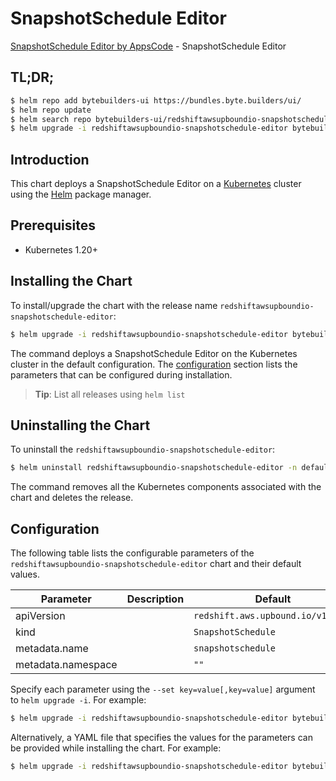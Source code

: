 # SnapshotSchedule Editor

[SnapshotSchedule Editor by AppsCode](https://byte.builders) - SnapshotSchedule Editor

## TL;DR;

```bash
$ helm repo add bytebuilders-ui https://bundles.byte.builders/ui/
$ helm repo update
$ helm search repo bytebuilders-ui/redshiftawsupboundio-snapshotschedule-editor --version=v0.4.18
$ helm upgrade -i redshiftawsupboundio-snapshotschedule-editor bytebuilders-ui/redshiftawsupboundio-snapshotschedule-editor -n default --create-namespace --version=v0.4.18
```

## Introduction

This chart deploys a SnapshotSchedule Editor on a [Kubernetes](http://kubernetes.io) cluster using the [Helm](https://helm.sh) package manager.

## Prerequisites

- Kubernetes 1.20+

## Installing the Chart

To install/upgrade the chart with the release name `redshiftawsupboundio-snapshotschedule-editor`:

```bash
$ helm upgrade -i redshiftawsupboundio-snapshotschedule-editor bytebuilders-ui/redshiftawsupboundio-snapshotschedule-editor -n default --create-namespace --version=v0.4.18
```

The command deploys a SnapshotSchedule Editor on the Kubernetes cluster in the default configuration. The [configuration](#configuration) section lists the parameters that can be configured during installation.

> **Tip**: List all releases using `helm list`

## Uninstalling the Chart

To uninstall the `redshiftawsupboundio-snapshotschedule-editor`:

```bash
$ helm uninstall redshiftawsupboundio-snapshotschedule-editor -n default
```

The command removes all the Kubernetes components associated with the chart and deletes the release.

## Configuration

The following table lists the configurable parameters of the `redshiftawsupboundio-snapshotschedule-editor` chart and their default values.

|     Parameter      | Description |                   Default                    |
|--------------------|-------------|----------------------------------------------|
| apiVersion         |             | <code>redshift.aws.upbound.io/v1beta1</code> |
| kind               |             | <code>SnapshotSchedule</code>                |
| metadata.name      |             | <code>snapshotschedule</code>                |
| metadata.namespace |             | <code>""</code>                              |


Specify each parameter using the `--set key=value[,key=value]` argument to `helm upgrade -i`. For example:

```bash
$ helm upgrade -i redshiftawsupboundio-snapshotschedule-editor bytebuilders-ui/redshiftawsupboundio-snapshotschedule-editor -n default --create-namespace --version=v0.4.18 --set apiVersion=redshift.aws.upbound.io/v1beta1
```

Alternatively, a YAML file that specifies the values for the parameters can be provided while
installing the chart. For example:

```bash
$ helm upgrade -i redshiftawsupboundio-snapshotschedule-editor bytebuilders-ui/redshiftawsupboundio-snapshotschedule-editor -n default --create-namespace --version=v0.4.18 --values values.yaml
```
